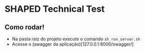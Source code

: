 # SHAPED Technical Test

## Como rodar!
- Na pasta raiz do projeto execute o comando
 `sh run_server.sh`
- Acesse o (swagger da aplicação)[127.0.0.1:8000/swagger/]